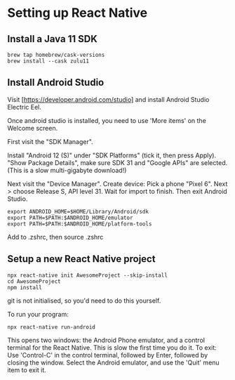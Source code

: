 # Setting up React Native

## Install a Java 11 SDK

```
brew tap homebrew/cask-versions
brew install --cask zulu11
```

## Install Android Studio

Visit [https://developer.android.com/studio] and install Android Studio Electric Eel.

Once android studio is installed, you need to use 'More items' on the Welcome screen.

First visit the "SDK Manager".

Install "Android 12 (S)" under "SDK Platforms" (tick it, then press Apply).
	"Show Package Details", make sure SDK 31 and "Google APIs" are selected.
	(This is a slow multi-gigabyte download!)
  
Next visit the "Device Manager". Create device: Pick a phone "Pixel 6". Next > choose Release S, API level 31.
Wait for import to finish.  Then exit Android Studio.
	
```
export ANDROID_HOME=$HOME/Library/Android/sdk
export PATH=$PATH:$ANDROID_HOME/emulator
export PATH=$PATH:$ANDROID_HOME/platform-tools
```
Add to .zshrc, then source .zshrc 

## Setup a new React Native project

```
npx react-native init AwesomeProject --skip-install 
cd AwesomeProject
npm install
```

git is not initialised, so you'd need to do this yourself.

To run your program:

```
npx react-native run-android
```

This opens two windows: the Android Phone emulator, and a control terminal for the React Native.  This is slow the first time you do it.
To exit: Use 'Control-C' in the control terminal, followed by Enter, followed by closing the window.
Select the Android emulator, and use the 'Quit' menu item to exit it.

